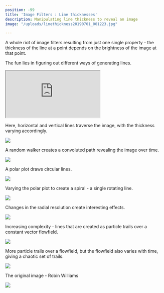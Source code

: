 ```yaml
---
position: -99
title: 'Image Filters : Line thicknesses'
description: Manipulating line thickness to reveal an image
image: "/uploads/linethickness20190701_001223.jpg"

---
```

A whole riot of image filters resulting from just one single property - the thickness of the line at a point depends on the brightness of the image at that point.

The fun lies in figuring out different ways of generating lines.

<iframe src="https://editor.p5js.org/jesalmehta/embed/n4Bf3rQCO"></iframe>

Here, horizontal and vertical lines traverse the image, with the thickness varying accordingly.

![](/uploads/linear-2x3.jpg)

A random walker creates a convoluted path revealing the image over time.

![](/uploads/linden-20190701_223335.jpg)

A polar plot draws circular lines.

![](/uploads/linden-20190701_232744.jpg)

Varying the polar plot to create a spiral - a single rotating line.

![](/uploads/linden-20190702_115048.jpg)

Changes in the radial resolution create interesting effects.

![](/uploads/linden-20190701_233233.jpg)

Increasing complexity - lines that are created as particle trails over a constant vector flowfield.

![](/uploads/linethicknessflowfield-20190702_015852.jpg)

More particle trails over a flowfield, but the flowfield also varies with time, giving a chaotic set of trails.

![](/uploads/linethicknessflowfield-20190702_020832.jpg)

The original image - Robin Williams

![](/uploads/robin.jpg)